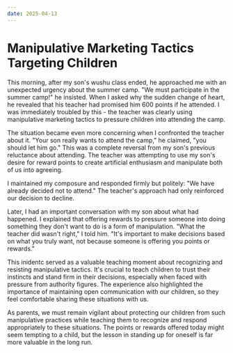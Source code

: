 ```yaml
---
date: 2025-04-13
---
```


# Manipulative Marketing Tactics Targeting Children

This morning, after my son's wushu class ended, he approached me with an unexpected urgency about the summer camp. "We must participate in the summer camp!" he insisted. When I asked why the sudden change of heart, he revealed that his teacher had promised him 600 points if he attended. I was immediately troubled by this - the teacher was clearly using manipulative marketing tactics to pressure children into attending the camp.

The situation became even more concerning when I confronted the teacher about it. "Your son really wants to attend the camp," he claimed, "you should let him go." This was a complete reversal from my son's previous reluctance about attending. The teacher was attempting to use my son's desire for reward points to create artificial enthusiasm and manipulate both of us into agreeing.

I maintained my composure and responded firmly but politely: "We have already decided not to attend." The teacher's approach had only reinforced our decision to decline.

Later, I had an important conversation with my son about what had happened. I explained that offering rewards to pressure someone into doing something they don't want to do is a form of manipulation. "What the teacher did wasn't right," I told him. "It's important to make decisions based on what you truly want, not because someone is offering you points or rewards."

This inidentc served as a valuable teaching moment about recognizing and resisting manipulative tactics. It's crucial to teach children to trust their instincts and stand firm in their decisions, especially when faced with pressure from authority figures. The experience also highlighted the importance of maintaining open communication with our children, so they feel comfortable sharing these situations with us.

As parents, we must remain vigilant about protecting our children from such manipulative practices while teaching them to recognize and respond appropriately to these situations. The points or rewards offered today might seem tempting to a child, but the lesson in standing up for oneself is far more valuable in the long run.

